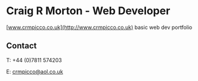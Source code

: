 # Craig R Morton - Web Developer
[www.crmpicco.co.uk](http://www.crmpicco.co.uk) basic web dev portfolio

## Contact
T: +44 (0)7811 574203

E: crmpicco@aol.co.uk